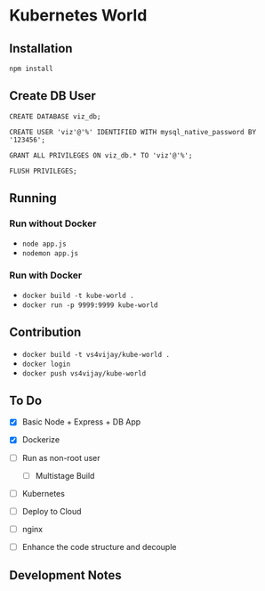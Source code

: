 # Kubernetes World

## Installation

`npm install`



## Create DB User

```
CREATE DATABASE viz_db;

CREATE USER 'viz'@'%' IDENTIFIED WITH mysql_native_password BY '123456';

GRANT ALL PRIVILEGES ON viz_db.* TO 'viz'@'%';

FLUSH PRIVILEGES;
```


## Running

### Run without Docker

- `node app.js`
- `nodemon app.js`

### Run with Docker

- `docker build -t kube-world .`
- `docker run -p 9999:9999 kube-world`



## Contribution
- `docker build -t vs4vijay/kube-world .`
- `docker login`
- `docker push vs4vijay/kube-world`



## To Do

- [x] Basic Node + Express + DB App
- [x] Dockerize
- [ ] Run as non-root user
  - [ ] Multistage Build
- [ ] Kubernetes
- [ ] Deploy to Cloud
- [ ] nginx
- [ ] Enhance the code structure and decouple



## Development Notes

```

```